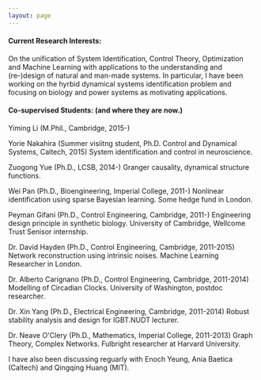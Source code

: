 ```yaml
---
layout: page
---
```


#### Current Research Interests: 

On the unification of System Identification, Control Theory, Optimization and Machine Learning with applications to the understanding and (re-)design of natural and man-made systems. In particular, I have been working on the hyrbid dynamical systems identification problem and focusing on biology and power systems as motivating applications. 


#### Co-supervised Students: (and where they are now.)

Yiming Li (M.Phil., Cambridge, 2015-) 

Yorie Nakahira (Summer visiitng student, Ph.D. Control and Dynamical Systems, Caltech, 2015) System identification and control in neuroscience.

Zuogong Yue (Ph.D., LCSB, 2014-) Granger causality, dynamical structure functions.

Wei Pan (Ph.D., Bioengineering, Imperial College, 2011-) Nonlinear identification using sparse Bayesian learning. Some hedge fund in London.

Peyman Gifani (Ph.D., Control Engineering, Cambridge, 2011-) Engineering design principle in synthetic biology. University of Cambridge, Wellcome Trust Senisor internship.

Dr. David Hayden (Ph.D., Control Engineering, Cambridge, 2011-2015) Network reconstruction using intrinsic noises. Machine Learning Researcher in London.

Dr. Alberto Carignano (Ph.D., Control Engineering, Cambridge, 2011-2014) Modelling of Circadian Clocks. University of Washington, postdoc researcher.

Dr. Xin Yang (Ph.D., Electrical Engineering, Cambridge, 2011-2014) Robust stability analysis and design for IGBT.NUDT lecturer.

Dr. Neave O'Clery (Ph.D., Mathematics, Imperial College, 2011-2013) Graph Theory, Complex Networks. Fulbright researcher at Harvard University.

I have also been discussing reguarly with Enoch Yeung, Ania Baetica (Caltech) and Qingqing Huang (MIT). 




